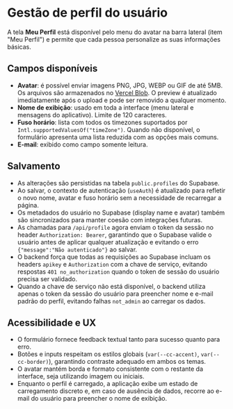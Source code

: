 # Gestão de perfil do usuário

A tela **Meu Perfil** está disponível pelo menu do avatar na barra lateral (item "Meu Perfil") e permite que cada pessoa personalize as suas informações básicas.

## Campos disponíveis
- **Avatar**: é possível enviar imagens PNG, JPG, WEBP ou GIF de até 5MB. Os arquivos são armazenados no [Vercel Blob](https://vercel.com/docs/storage/vercel-blob). O preview é atualizado imediatamente após o upload e pode ser removido a qualquer momento.
- **Nome de exibição**: usado em toda a interface (menu lateral e mensagens do aplicativo). Limite de 120 caracteres.
- **Fuso horário**: lista com todos os timezones suportados por `Intl.supportedValuesOf("timeZone")`. Quando não disponível, o formulário apresenta uma lista reduzida com as opções mais comuns.
- **E-mail**: exibido como campo somente leitura.

## Salvamento
- As alterações são persistidas na tabela `public.profiles` do Supabase.
- Ao salvar, o contexto de autenticação (`useAuth`) é atualizado para refletir o novo nome, avatar e fuso horário sem a necessidade de recarregar a página.
- Os metadados do usuário no Supabase (display name e avatar) também são sincronizados para manter coesão com integrações futuras.
- As chamadas para `/api/profile` agora enviam o token da sessão no header `Authorization: Bearer`, garantindo que o Supabase valide o usuário antes de aplicar qualquer atualização e evitando o erro `{"message":"Não autenticado"}` ao salvar.
- O backend força que todas as requisições ao Supabase incluam os headers `apikey` e `Authorization` com a chave de serviço, evitando respostas `401 no_authorization` quando o token de sessão do usuário precisa ser validado.
- Quando a chave de serviço não está disponível, o backend utiliza apenas o token da sessão do usuário para preencher nome e e-mail padrão do perfil, evitando falhas `not_admin` ao carregar os dados.

## Acessibilidade e UX
- O formulário fornece feedback textual tanto para sucesso quanto para erro.
- Botões e inputs respeitam os estilos globais (`var(--cc-accent)`, `var(--cc-border)`), garantindo contraste adequado em ambos os temas.
- O avatar mantém borda e formato consistente com o restante da interface, seja utilizando imagem ou iniciais.
- Enquanto o perfil é carregado, a aplicação exibe um estado de carregamento discreto e, em caso de ausência de dados, recorre ao e-mail do usuário para preencher o nome de exibição.
